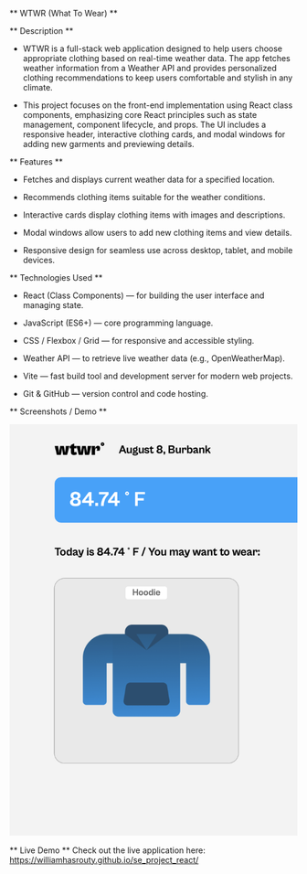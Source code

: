 ** WTWR (What To Wear) **

** Description **

- WTWR is a full-stack web application designed to help users choose appropriate clothing based on real-time weather data. The app fetches weather information from a Weather API and provides personalized clothing recommendations to keep users comfortable and stylish in any climate.

- This project focuses on the front-end implementation using React class components, emphasizing core React principles such as state management, component lifecycle, and props. The UI includes a responsive header, interactive clothing cards, and modal windows for adding new garments and previewing details.

** Features **

- Fetches and displays current weather data for a specified location.

- Recommends clothing items suitable for the weather conditions.

- Interactive cards display clothing items with images and descriptions.

- Modal windows allow users to add new clothing items and view details.

- Responsive design for seamless use across desktop, tablet, and mobile devices.

** Technologies Used **

- React (Class Components) — for building the user interface and managing state.

- JavaScript (ES6+) — core programming language.

- CSS / Flexbox / Grid — for responsive and accessible styling.

- Weather API — to retrieve live weather data (e.g., OpenWeatherMap).

- Vite — fast build tool and development server for modern web projects.

- Git & GitHub — version control and code hosting.

** Screenshots / Demo **

![WTWR Screenshot](src/assets/WTWR.png)

** Live Demo **
Check out the live application here: https://williamhasrouty.github.io/se_project_react/

